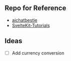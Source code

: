## Repo for Reference

- [aichatbestie](https://github.com/KTruong008/aichatbestie/blob/master/src/lib/modules/chat/prompts-modal.svelte)
- [SvelteKit-Tutorials](https://github.com/gopinav/SvelteKit-Tutorials/blob/main/sk-routing/src/routes/marketing/%5B%5Blang%5D%5D/%2Bpage.svelte)

## Ideas

- [ ] Add currency conversion
